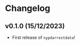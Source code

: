 # Changelog

<!--next-version-placeholder-->

## v0.1.0 (15/12/2023)

- First release of `nypdarrestdata`!